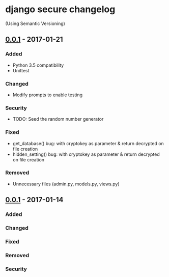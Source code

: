 # django secure changelog
(Using Semantic Versioning)

## [0.0.1]  - 2017-01-21
### Added
  - Python 3.5 compatibility
  - Unittest
### Changed
  - Modify prompts to enable testing
### Security
  - TODO: Seed the random number generator
### Fixed
  - get_database() bug: with cryptokey as parameter & return decrypted on file creation
  - hidden_setting() bug: with cryptokey as parameter & return decrypted on file creation
### Removed
  - Unnecessary files (admin.py, models.py, views.py)

## [0.0.1]  - 2017-01-14
### Added
### Changed
### Fixed
### Removed
### Security

[0.0.2]: https://github.com/rafahsolis/djangosecure/compare/v0.0.1...HEAD
[0.0.1]: https://github.com/rafahsolis/djangosecure